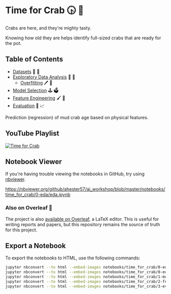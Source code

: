 # Time for Crab :clock430: :crab:

Crabs are here, and they're mighty tasty.

Knowing how old they are helps identify full-sized crabs that are ready for the pot.
 
## Table of Contents

- [Datasets](datasets/README.md) :fax: :open_file_folder:
- [Exploratory Data Analysis](0-eda/README.md) :telescope: :mag_right:
    - [Overfitting](0-eda/overfit.ipynb) :pen: :dna:
- [Model Selection](1-models/README.md) :joystick: :ballot_box:
- [Feature Engineering](2-features/README.md) :paintbrush: :toolbox: 
- [Evaluation](3-evaluation/README.md) :microscope: :chart_with_upwards_trend:

Prediction (regression) of mud crab age based on physical features.

## YouTube Playlist

[![Time for Crab](https://i.ytimg.com/vi/2YvMW4UcBfA/hqdefault.jpg)](https://www.youtube.com/playlist?list=PL7gbeMmnbBH4yM3X_LzEfieB_VpacD9VE)

## Notebook Viewer

If you're having trouble viewing the notebooks in GitHub, try using [nbviewer](https://nbviewer.org/github/ahester57/ai_workshop/blob/master/notebooks/time_for_crab/0-eda/eda.ipynb).

https://nbviewer.org/github/ahester57/ai_workshop/blob/master/notebooks/time_for_crab/0-eda/eda.ipynb

### Also on Overleaf :leaves:

The project is also [available on Overleaf](https://www.overleaf.com/project/6638542e044376c414b65725), a LaTeX editor.
This is useful for writing reports and papers, but this repository remains the source of truth for this project.

## Export a Notebook

To export the notebooks to HTML, use the following commands:

```bash
jupyter nbconvert --to html --embed-images notebooks/time_for_crab/0-eda/eda.ipynb
jupyter nbconvert --to html --embed-images notebooks/time_for_crab/0-eda/overfit.ipynb
jupyter nbconvert --to html --embed-images notebooks/time_for_crab/1-models/models.ipynb
jupyter nbconvert --to html --embed-images notebooks/time_for_crab/2-features/features.ipynb
jupyter nbconvert --to html --embed-images notebooks/time_for_crab/3-evaluation/evaluation.ipynb
```
